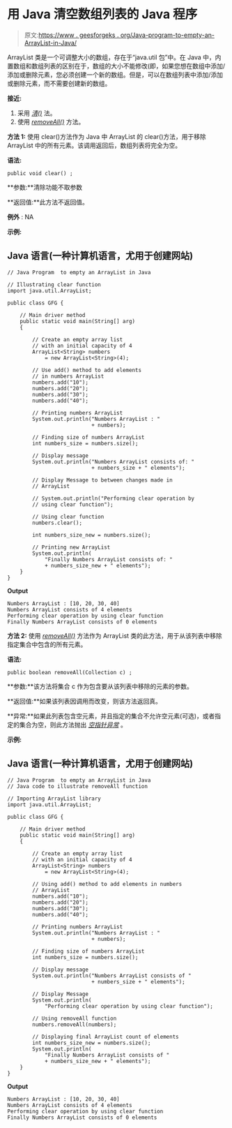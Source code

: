 # 用 Java 清空数组列表的 Java 程序

> 原文:[https://www . geesforgeks . org/Java-program-to-empty-an-ArrayList-in-Java/](https://www.geeksforgeeks.org/java-program-to-empty-an-arraylist-in-java/)

ArrayList 类是一个可调整大小的数组，存在于“java.util 包”中。在 Java 中，内置数组和数组列表的区别在于，数组的大小不能修改(即，如果您想在数组中添加/添加或删除元素，您必须创建一个新的数组。但是，可以在数组列表中添加/添加或删除元素，而不需要创建新的数组。

**接近:**

1.  采用 [*清()*](https://www.geeksforgeeks.org/list-clear-method-in-java-with-examples/) 法。
2.  使用 [*removeAll()*](https://www.geeksforgeeks.org/arraylist-removeall-method-in-java-with-examples/) 方法。

**方法 1:** 使用 clear()方法作为 Java 中 ArrayList 的 clear()方法，用于移除 ArrayList 中的所有元素。该调用返回后，数组列表将完全为空。

**语法:**

```
public void clear() ;
```

**参数:**清除功能不取参数

**返回值:**此方法不返回值。

**例外** : NA

**示例:**

## Java 语言(一种计算机语言，尤用于创建网站)

```
// Java Program  to empty an ArrayList in Java

// Illustrating clear function
import java.util.ArrayList;

public class GFG {

    // Main driver method
    public static void main(String[] arg)
    {

        // Create an empty array list
        // with an initial capacity of 4
        ArrayList<String> numbers
            = new ArrayList<String>(4);

        // Use add() method to add elements
        // in numbers ArrayList
        numbers.add("10");
        numbers.add("20");
        numbers.add("30");
        numbers.add("40");

        // Printing numbers ArrayList
        System.out.println("Numbers ArrayList : "
                           + numbers);

        // Finding size of numbers ArrayList
        int numbers_size = numbers.size();

        // Display message
        System.out.println("Numbers ArrayList consists of: "
                           + numbers_size + " elements");

        // Display Message to between changes made in
        // ArrayList

        // System.out.println("Performing clear operation by
        // using clear function");

        // Using clear function
        numbers.clear();

        int numbers_size_new = numbers.size();

        // Printing new ArrayList
        System.out.println(
            "Finally Numbers ArrayList consists of: "
            + numbers_size_new + " elements");
    }
}
```

**Output**

```
Numbers ArrayList : [10, 20, 30, 40]
Numbers ArrayList consists of 4 elements
Performing clear operation by using clear function
Finally Numbers ArrayList consists of 0 elements
```

**方法 2:** 使用 [*removeAll()*](https://www.geeksforgeeks.org/arraylist-removeall-method-in-java-with-examples/) 方法作为 ArrayList 类的此方法，用于从该列表中移除指定集合中包含的所有元素。

**语法:**

```
public boolean removeAll(Collection c) ;
```

**参数:**该方法将集合 c 作为包含要从该列表中移除的元素的参数。

**返回值:**如果该列表因调用而改变，则该方法返回真。

**异常:**如果此列表包含空元素，并且指定的集合不允许空元素(可选)，或者指定的集合为空，则此方法抛出 [*空指针异常*](https://www.geeksforgeeks.org/null-pointer-exception-in-java/) 。

**示例:**

## Java 语言(一种计算机语言，尤用于创建网站)

```
// Java Program  to empty an ArrayList in Java
// Java code to illustrate removeAll function

// Importing ArrayList library
import java.util.ArrayList;

public class GFG {

    // Main driver method
    public static void main(String[] arg)
    {

        // Create an empty array list
        // with an initial capacity of 4
        ArrayList<String> numbers
            = new ArrayList<String>(4);

        // Using add() method to add elements in numbers
        // ArrayList
        numbers.add("10");
        numbers.add("20");
        numbers.add("30");
        numbers.add("40");

        // Printing numbers ArrayList
        System.out.println("Numbers ArrayList : "
                           + numbers);

        // Finding size of numbers ArrayList
        int numbers_size = numbers.size();

        // Display message
        System.out.println("Numbers ArrayList consists of "
                           + numbers_size + " elements");

        // Display Message
        System.out.println(
            "Performing clear operation by using clear function");

        // Using removeAll function
        numbers.removeAll(numbers);

        // Displaying final ArrayList count of elements
        int numbers_size_new = numbers.size();
        System.out.println(
            "Finally Numbers ArrayList consists of "
            + numbers_size_new + " elements");
    }
}
```

**Output**

```
Numbers ArrayList : [10, 20, 30, 40]
Numbers ArrayList consists of 4 elements
Performing clear operation by using clear function
Finally Numbers ArrayList consists of 0 elements
```